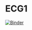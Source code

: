 # ECG1

[![Binder](https://mybinder.org/badge_logo.svg)](https://mybinder.org/v2/gh/othoni-hub/ECG1/blob/main/HEAD/TP_Algorithmique_Revisions_de_2nde.ipynb)
